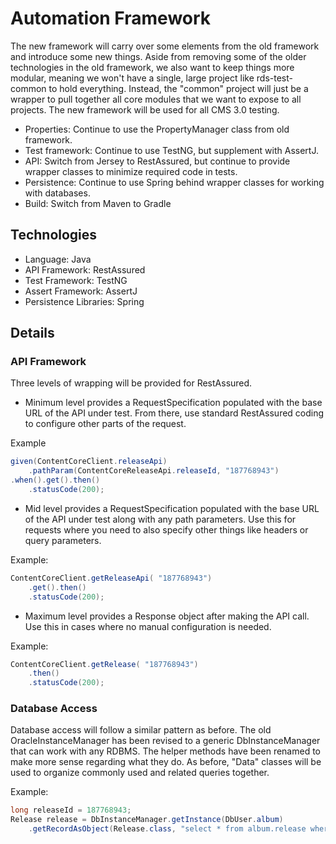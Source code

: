 # Automation Framework

The new framework will carry over some elements from the old
framework and introduce some new things.  Aside from removing some of the older
technologies in the old framework, we also want to keep things more modular,
meaning we won't have a single, large project like rds-test-common to hold
everything.  Instead, the "common" project will just be a wrapper to pull
together all core modules that we want to expose to all projects. The new framework
will be used for all CMS 3.0 testing.

* Properties: Continue to use the PropertyManager class from old framework.
* Test framework: Continue to use TestNG, but supplement with AssertJ.  
* API: Switch from Jersey to RestAssured, but continue to provide wrapper classes
  to minimize required code in tests.
* Persistence: Continue to use Spring behind wrapper classes for working with databases.
* Build: Switch from Maven to Gradle


## Technologies
* Language: Java
* API Framework: RestAssured
* Test Framework: TestNG
* Assert Framework: AssertJ
* Persistence Libraries: Spring

## Details

### API Framework
Three levels of wrapping will be provided for RestAssured.
* Minimum level provides a RequestSpecification populated with the base URL of the
API under test.  From there, use standard RestAssured coding to configure other
  parts of the request.
  
Example
```java
given(ContentCoreClient.releaseApi)
    .pathParam(ContentCoreReleaseApi.releaseId, "187768943")
.when().get().then()
    .statusCode(200);
```

* Mid level provides a RequestSpecification populated with the base URL of the
  API under test along with any path parameters.  Use this for requests where
  you need to also specify other things like headers or query parameters.
  
Example:
```java
ContentCoreClient.getReleaseApi( "187768943")
    .get().then()
    .statusCode(200);
```

* Maximum level provides a Response object after making the API call.
Use this in cases where no manual configuration is needed.
  
Example:
```java
ContentCoreClient.getRelease( "187768943")
    .then()
    .statusCode(200);
```

### Database Access
Database access will follow a similar pattern as before.  The old OracleInstanceManager
has been revised to a generic DbInstanceManager that can work with any RDBMS.  The
helper methods have been renamed to make more sense regarding what they do.  As before, "Data" classes will be used 
to organize commonly used and related queries together.

Example:
```java
long releaseId = 187768943;
Release release = DbInstanceManager.getInstance(DbUser.album)
    .getRecordAsObject(Release.class, "select * from album.release where id = %d", releaseId);

```